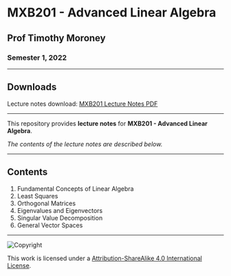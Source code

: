 # MXB201 - Advanced Linear Algebra

## Prof Timothy Moroney

### Semester 1, 2022

---

## Downloads

Lecture notes download: [MXB201 Lecture Notes PDF](https://www.github.com/Tarang74/MXB201/raw/main/MXB201%20Lecture%20Notes.pdf)

---

This repository provides **lecture notes** for **MXB201 - Advanced Linear Algebra**.

*The contents of the lecture notes are described below.*

---

## Contents

1. Fundamental Concepts of Linear Algebra
2. Least Squares
3. Orthogonal Matrices
4. Eigenvalues and Eigenvectors
5. Singular Value Decomposition
6. General Vector Spaces

---

![Copyright](https://licensebuttons.net/l/by-nc-sa/4.0/88x31.png)

This work is licensed under a [Attribution-ShareAlike 4.0 International License](http://creativecommons.org/licenses/by-nc-sa/4.0/).
